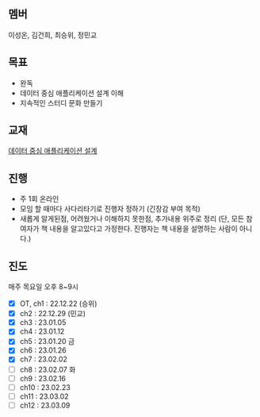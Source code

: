
## 멤버
이성온, 김건희, 최승위, 정민교

## 목표
- 완독
- 데이터 중심 애플리케이션 설계 이해
- 지속적인 스터디 문화 만들기

## 교재
[데이터 중심 애플리케이션 설계](http://www.yes24.com/Product/Goods/59566585?pid=123487&cosemkid=go16406746660905354&gclid=CjwKCAiAheacBhB8EiwAItVO23ZnUbndEE3aaCVXYNwu61rPU_-T6uCe96fqp-eYki31nOAnOEQjHhoCu5YQAvD_BwE)

## 진행
- 주 1회 온라인
- 모임 할 때마다 사다리타기로 진행자 정하기 (긴장감 부여 목적)
- 새롭게 알게된점, 어려웠거나 이해하지 못한점, 추가내용 위주로 정리 (단, 모든 참여자가 책 내용을 알고있다고 가정한다. 진행자는 책 내용을 설명하는 사람이 아니다.)

## 진도
매주 목요일 오후 8~9시

- [x] OT, ch1 : 22.12.22 (승위)
- [x] ch2 : 22.12.29 (민교)
- [x] ch3 : 23.01.05
- [x] ch4 : 23.01.12
- [x] ch5 : 23.01.20 금
- [x] ch6 : 23.01.26
- [x] ch7 : 23.02.02
- [ ] ch8 : 23.02.07 화
- [ ] ch9 : 23.02.16
- [ ] ch10 : 23.02.23
- [ ] ch11 : 23.03.02
- [ ] ch12 : 23.03.09
